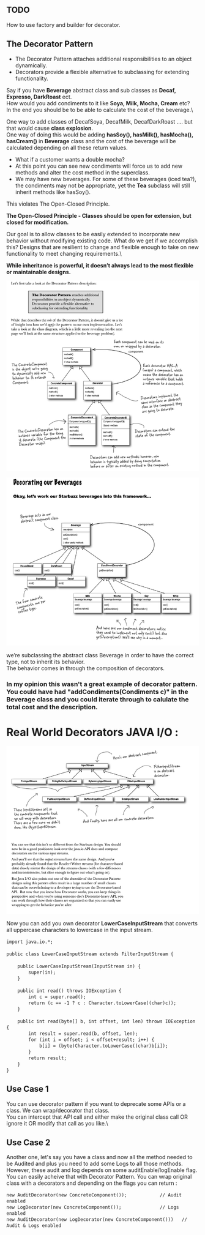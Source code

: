 ## TODO 
How to use factory and builder for decorator. 

## The Decorator Pattern 
* The Decorator Pattern  attaches additional responsibilities to an object dynamically. 
* Decorators provide a flexible alternative to subclassing for extending functionality.

Say if you have **Beverage** abstract class and sub classes as **Decaf, Expresso, DarkRoast** ect.\
How would you add condiments to it like **Soya, Milk, Mocha, Cream** etc?\
In the end you should be to be able to calculate the cost of the beverage.\

One way to add classes of DecafSoya, DecafMilk, DecafDarkRoast .... but that would cause **class explosion**.\
One way of doing this would be adding **hasSoy(), hasMilk(), hasMocha(), hasCream()** in **Beverage** class and the cost of the beverage will be calculated depending on all these return values.
* What if a customer wants a double mocha?
* At this point you can see new condiments will force us to add new methods and alter the cost method in the superclass.
* We may have new beverages. For some of these beverages (iced tea?), the condiments may not be appropriate, yet the **Tea** subclass will still inherit methods like hasSoy().

This violates The Open-Closed Principle.

**The Open-Closed Principle - Classes should be open for extension, but closed for modification.**

Our goal is to allow classes to be easily extended to incorporate new behavior without modifying existing code. What do we get if we accomplish this? Designs that are resilient to change and flexible enough to take on new functionality to meet changing requirements.\

**While inheritance is powerful, it doesn’t always lead to the most flexible or maintainable designs.**


![UML Decorator](https://github.com/xXLogicNotFoundXx/DesignPatterns/blob/main/Decorator%20Pattern/img/UML%20Decorator.png)

![UML Beverage](https://github.com/xXLogicNotFoundXx/DesignPatterns/blob/main/Decorator%20Pattern/img/UMLBeverage.png)

we’re subclassing the abstract class Beverage in order to have the correct type, not to inherit its behavior.\
The behavior comes in through the composition of decorators.
### In my opinion this wasn't a great example of decorator pattern. You could have had "addCondiments(Condiments c)" in the Beverage class and you could iterate through to calulate the total cost and the description. 

# Real World Decorators JAVA I/O :
![UML JAVA IO](https://github.com/xXLogicNotFoundXx/DesignPatterns/blob/main/Decorator%20Pattern/img/UMLJavaIO.png)

Now you can add you own decorator **LowerCaseInputStream** that converts all uppercase characters to lowercase in the input stream.

```
import java.io.*;

public class LowerCaseInputStream extends FilterInputStream {

	public LowerCaseInputStream(InputStream in) {
		super(in);
	}
 
	public int read() throws IOException {
		int c = super.read();
		return (c == -1 ? c : Character.toLowerCase((char)c));
	}
		
	public int read(byte[] b, int offset, int len) throws IOException {
		int result = super.read(b, offset, len);
		for (int i = offset; i < offset+result; i++) {
			b[i] = (byte)Character.toLowerCase((char)b[i]);
		}
		return result;
	}
}
```

## Use Case 1 
You can use decorator pattern if you want to deprecate some APIs or a class. We can wrap/decorator that class.\
You can intercept that API call and either make the original class call OR ignore it OR modify that call as you like.\

## Use Case 2 
Another one, let's say you have a class and now all the method needed to be Audited and plus you need to add some Logs to all those methods.\
However, these audit and log depends on some auditEnable/logEnable flag.\
You can easily acheive that with Decorator Pattern. You can wrap original class with a decorators and depending on the flags you can return :
```
new AuditDecorator(new ConcreteComponent());   			// Audit enabled
new LogDecorator(new ConcreteComponent());  			// Logs enabled 
new AuditDecorator(new LogDecorator(new ConcreteComponent()))	// Audit & Logs enabled 
```

